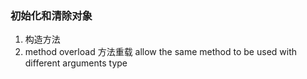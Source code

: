 ### 初始化和清除对象
1. 构造方法
2. method overload  方法重载
allow the same method to be used with different arguments type 